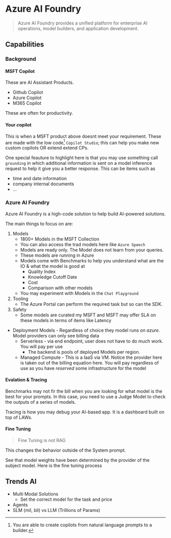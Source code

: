 # Azure AI Foundry

> Azure AI Foundry provides a unified platform for enterprise AI operations, model builders, and application development.

## Capabilities

### Background

#### MSFT **C**opilot

These are AI Assistant Products.

-   Github Copilot
-   Azure Copilot
-   M365 Copilot

These are often for productivity.

#### Your *c*opilot

This is when a MSFT product above doesnt meet your requirement. These are made with the low code[^1] `Copilot Studio`; this can help you make new custom copilots OR extend extend CPs.

One special feauture to highlight here is that you may use something call `grounding` in which additional information is sent on a model inference request to help it give you a better response. This can be items such as

-   time and date information
-   company internal documents
-   ...

### Azure AI Foundry

Azure AI Foundry is a high-code solution to help build AI-powered solutions.

The main things to focus on are:

1. Models
    - 1800+ Models in the MSFT Collection
	- You can also access the trad models here like `Azure Speech`
	- Models are ready only. The Model does not learn from your queries. 
	- These models are running in Azure
	- Models come with Benchmarks to help you understand what are the IO & what the model is good at
	    - Quality Index
		- Knowledge Cutoff Date
		- Cost
		- Comparison with other models
	- You may experiment with Models in the `Chat Playground`
2. Tooling
    - The Azure Portal can perform the required task but so can the SDK.
3. Safety
    - Some models are curated my MSFT and MSFT may offer SLA on these models in terms of items like Latency


- Deployment Models - Regardless of choice they model runs *on azure*. Model providers can only see billing data
    - Serverless - via end endpoint, user does not have to do much work. You will pay per use
	   - The backend is pools of deployed Models per region.
	- Managed Compute - This is a IaaS via VM. Notice the provider here is taken out of the billing equation here. You will pay regardless of use as you have *reserved* some infrastructure for the model

#### Evalation & Tracing

Benchmarks may not fir the bill when you are looking for what model is the best for your prompts. In this case, you need to use a Judge Model to check the outputs of a series of models. 

Tracing is how you may debug your AI-based app. It is a dashboard built on top of LAWs. 

#### Fine Tuning

> Fine Tuning is not RAG

This changes the behavior outside of the System prompt.

See that model weights have been determined by the provider of the subject model. Here is the fine tuning process 

## Trends AI

-   Multi Modal Solutions
    -   Set the correct model for the task and price
-   Agents
-   SLM (mil, bil) vs LLM (Trillions of Params)

[^1]: You are able to create copilots from natural language prompts to a builder.
